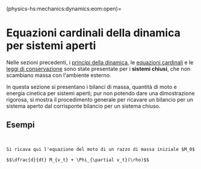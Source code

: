 (physics-hs:mechanics:dynamics:eom:open)=
# Equazioni cardinali della dinamica per sistemi aperti

Nelle sezioni precedenti, i [principi della dinamica](physics-hs:mechanics:dynamics:eom), le [equazioni cardinali](physics-hs:mechanics:dynamics:eom) e le [leggi di conservazione](physics-hs:mechanics:dynamics:conservation) sono state presentate per i **sistemi chiusi**, che non scambiano massa con l'ambiente esterno.

In questa sezione si presentano i bilanci di massa, quantità di moto e energia cinetica per sistemi aperti; pur non potendo dare una dimostrazione rigorosa, si mostra il procedimento generale per ricavare un bilancio per un sistema aperto dal corrisponte bilancio per un sistema chiuso.





## Esempi
```{prf:example} Sistemi discreti - Moto di una barca per reazione

```
```{prf:example} Sistemi discreti - Moto di una giostra per reazione

```
```{prf:example} Sistemi continui - Equazione della spinta per i razzi - Tsiolkovski
Si ricava qui l'equazione del moto di un razzo di massa iniziale $M_0$

$$\dfrac{d}{dt} M_{v_t} + \Phi_{\partial v_t}(\rho)$$

```
